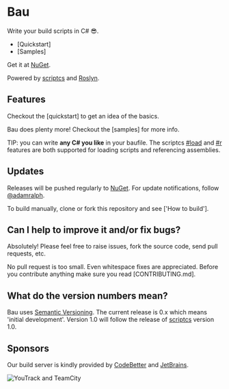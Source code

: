 # Bau

Write your build scripts in C# :sunglasses:.

- [Quickstart]
- [Samples]

Get it at [NuGet](https://nuget.org/packages/Bau/ "Bau on Nuget").

Powered by [scriptcs](https://github.com/scriptcs/scriptcs) and [Roslyn](http://msdn.microsoft.com/en-gb/roslyn).

## Features

Checkout the [quickstart] to get an idea of the basics.

Bau does plenty more! Checkout the [samples] for more info.

TIP: you can write **any C# you like** in your baufile. The scriptcs [#load](https://github.com/scriptcs/scriptcs/wiki/Writing-a-script#loading-referenced-scripts) and [#r](https://github.com/scriptcs/scriptcs/wiki/Writing-a-script#referencing-assemblies) features are both supported for loading scripts and referencing assemblies.

## Updates

Releases will be pushed regularly to [NuGet](https://nuget.org/packages/Bau/). For update notifications, follow [@adamralph](https://twitter.com/#!/adamralph).

To build manually, clone or fork this repository and see ['How to build'].

## Can I help to improve it and/or fix bugs? ##

Absolutely! Please feel free to raise issues, fork the source code, send pull requests, etc.

No pull request is too small. Even whitespace fixes are appreciated. Before you contribute anything make sure you read [CONTRIBUTING.md].

## What do the version numbers mean? ##

Bau uses [Semantic Versioning](http://semver.org/). The current release is 0.x which means 'initial development'. Version 1.0 will follow the release of [scriptcs](https://github.com/scriptcs/scriptcs) version 1.0.

## Sponsors ##
Our build server is kindly provided by [CodeBetter](http://codebetter.com/) and [JetBrains](http://www.jetbrains.com/).

![YouTrack and TeamCity](http://www.jetbrains.com/img/banners/Codebetter300x250.png)
